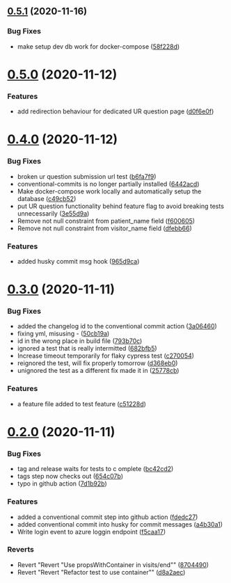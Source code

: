 ## [0.5.1](https://github.com/madetech/nhs-virtual-visit/compare/v0.5.0...v0.5.1) (2020-11-16)


### Bug Fixes

* make setup dev db work for docker-compose ([58f228d](https://github.com/madetech/nhs-virtual-visit/commit/58f228df9783b82b56bc1379168cd35cbd08847d))



# [0.5.0](https://github.com/madetech/nhs-virtual-visit/compare/v0.4.0...v0.5.0) (2020-11-12)


### Features

* add redirection behaviour for dedicated UR question page ([d0f6e0f](https://github.com/madetech/nhs-virtual-visit/commit/d0f6e0f46365f2fd28b067f3fe1be3ebe4bf303d))



# [0.4.0](https://github.com/madetech/nhs-virtual-visit/compare/v0.3.0...v0.4.0) (2020-11-12)


### Bug Fixes

* broken ur question submission url test ([b6fa7f9](https://github.com/madetech/nhs-virtual-visit/commit/b6fa7f965eea552c7b3a874b14461cf20899efc9))
* conventional-commits is no longer partially installed ([6442acd](https://github.com/madetech/nhs-virtual-visit/commit/6442acde6dc5fcd9de5347aa38909b26bfaf084b))
* Make docker-compose work locally and automatically setup the database ([c49cb52](https://github.com/madetech/nhs-virtual-visit/commit/c49cb522872eb161366ef637b65dabc98545ea2e))
* put UR question functionality behind feature flag to avoid breaking tests unnecessarily ([3e55d9a](https://github.com/madetech/nhs-virtual-visit/commit/3e55d9a6283314daf0541f1be7e0bb4f824cb11d))
* Remove not null constraint from patient_name field ([f600605](https://github.com/madetech/nhs-virtual-visit/commit/f600605e70ca644cc744f9181e0c388697045339))
* Remove not null constraint from visitor_name field ([dfebb66](https://github.com/madetech/nhs-virtual-visit/commit/dfebb66e6f79df8dea29f1e7e4683ab9298c4a2b))


### Features

* added husky commit msg hook ([965d9ca](https://github.com/madetech/nhs-virtual-visit/commit/965d9ca13ba7c942650ee37788814e888de3ccd0))



# [0.3.0](https://github.com/madetech/nhs-virtual-visit/compare/v0.2.0...v0.3.0) (2020-11-11)


### Bug Fixes

* added the changelog id to the conventional commit action ([3a06460](https://github.com/madetech/nhs-virtual-visit/commit/3a06460fd2455dc60a247721c480043089d19cdb))
* fixing yml, misusing - ([50cb19a](https://github.com/madetech/nhs-virtual-visit/commit/50cb19ada46b1a8425dcaca80164726828b22d8d))
* id in the wrong place in build file ([793b70c](https://github.com/madetech/nhs-virtual-visit/commit/793b70cd3c8924ba2dfca3e6f64b9ba002891382))
* ignored a test that is really intermitted ([682bfb5](https://github.com/madetech/nhs-virtual-visit/commit/682bfb5432674861bc92958f39f459ea7a46ffc6))
* Increase timeout temporarily for flaky cypress test ([c270054](https://github.com/madetech/nhs-virtual-visit/commit/c270054f01403a1daf6a1ff5c7243faf96a9a68e))
* reignored the test, will fix properly tomorrow ([d368eb0](https://github.com/madetech/nhs-virtual-visit/commit/d368eb029d94a65a7b9cd3c7990678450058e80f))
* unignored the test as a different fix made it in ([25778cb](https://github.com/madetech/nhs-virtual-visit/commit/25778cbe6c3ac4892352cd707db8dc3c1f57afe7))


### Features

* a feature file added to test feature ([c51228d](https://github.com/madetech/nhs-virtual-visit/commit/c51228d1acad778c376b401db1086ea1855220be))



# [0.2.0](https://github.com/madetech/nhs-virtual-visit/compare/6172b069ea65dc801b47ad8a55fc89ba950cc14e...v0.2.0) (2020-11-11)


### Bug Fixes

* tag and release waits for tests to c omplete ([bc42cd2](https://github.com/madetech/nhs-virtual-visit/commit/bc42cd2b2e34841a98dc61429121e3be2cc5f2b5))
* tags step now checks out ([654c07b](https://github.com/madetech/nhs-virtual-visit/commit/654c07bb336d5c4f0d7c3ebf39a7a3e0db89b33b))
* typo in github action ([7d1b92b](https://github.com/madetech/nhs-virtual-visit/commit/7d1b92bd8ac5bf32162dd7792036b572a04fadfe))


### Features

* added a conventional commit step into github action ([fdedc27](https://github.com/madetech/nhs-virtual-visit/commit/fdedc276edf7a625541c8a71d096b0dbb64aa265))
* added conventional commit into husky for commit messages ([a4b30a1](https://github.com/madetech/nhs-virtual-visit/commit/a4b30a11d3c9df507d96f6ba5b2b4e8ab2eed2cd))
* Write login event to azure loggin endpoint ([f5caa17](https://github.com/madetech/nhs-virtual-visit/commit/f5caa175002c2b9aec5ebb366a6fac8ce2286f6f))


### Reverts

* Revert "Revert "Use propsWithContainer in visits/end"" ([8704490](https://github.com/madetech/nhs-virtual-visit/commit/8704490f2151bd851696aeef6e0a85152742a493))
* Revert "Revert "Refactor test to use container"" ([d8a2aec](https://github.com/madetech/nhs-virtual-visit/commit/d8a2aeca001a7302cc0058331d4ec786fecfd9b6))



